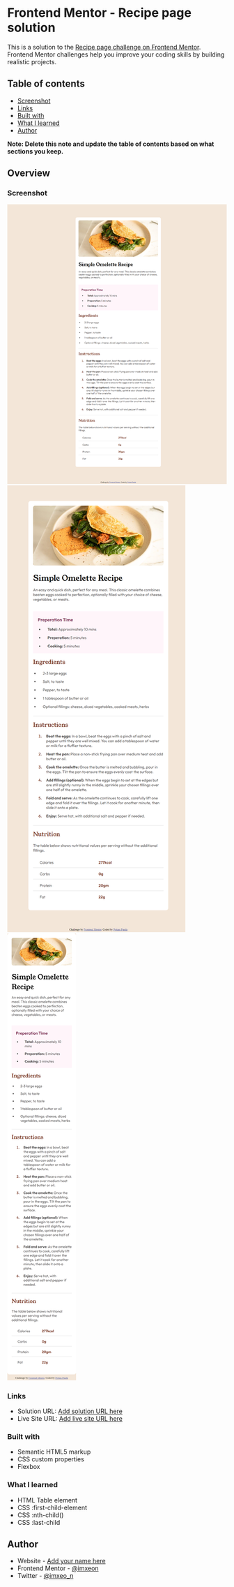 # Frontend Mentor - Recipe page solution

This is a solution to the [Recipe page challenge on Frontend Mentor](https://www.frontendmentor.io/challenges/recipe-page-KiTsR8QQKm). Frontend Mentor challenges help you improve your coding skills by building realistic projects. 

## Table of contents

  - [Screenshot](#screenshot)
  - [Links](#links)
  - [Built with](#built-with)
  - [What I learned](#what-i-learned)
- [Author](#author)

**Note: Delete this note and update the table of contents based on what sections you keep.**

## Overview

### Screenshot

![Desktop-design](./assets/images/desktop-design.png)
![Desktop-design](./assets/images/tab-design.png)
![Desktop-design](./assets/images/mobile-design.png)


### Links

- Solution URL: [Add solution URL here](https://your-solution-url.com)
- Live Site URL: [Add live site URL here](https://your-live-site-url.com)

### Built with

- Semantic HTML5 markup
- CSS custom properties
- Flexbox

### What I learned

- HTML Table element
- CSS :first-child-element
- CSS :nth-child()
- CSS :last-child

## Author

- Website - [Add your name here]()
- Frontend Mentor - [@imxeon](https://www.frontendmentor.io/profile/@imxeon)
- Twitter - [@imxeo_n](https://www.twitter.com/@imxeo_n)
